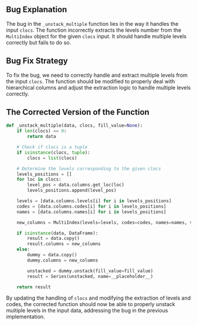 ## Bug Explanation
The bug in the `_unstack_multiple` function lies in the way it handles the input `clocs`. The function incorrectly extracts the levels number from the `MultiIndex` object for the given `clocs` input. It should handle multiple levels correctly but fails to do so.

## Bug Fix Strategy
To fix the bug, we need to correctly handle and extract multiple levels from the input `clocs`. The function should be modified to properly deal with hierarchical columns and adjust the extraction logic to handle multiple levels correctly.

## The Corrected Version of the Function
```python
def _unstack_multiple(data, clocs, fill_value=None):
    if len(clocs) == 0:
        return data

    # Check if clocs is a tuple
    if isinstance(clocs, tuple):
        clocs = list(clocs)

    # Determine the levels corresponding to the given clocs
    levels_positions = []
    for loc in clocs:
        level_pos = data.columns.get_loc(loc)
        levels_positions.append(level_pos)

    levels = [data.columns.levels[i] for i in levels_positions]
    codes = [data.columns.codes[i] for i in levels_positions]
    names = [data.columns.names[i] for i in levels_positions]

    new_columns = MultiIndex(levels=levels, codes=codes, names=names, verify_integrity=False)

    if isinstance(data, DataFrame):
        result = data.copy()
        result.columns = new_columns
    else:
        dummy = data.copy()
        dummy.columns = new_columns

        unstacked = dummy.unstack(fill_value=fill_value)
        result = Series(unstacked, name=__placeholder__)

    return result
```

By updating the handling of `clocs` and modifying the extraction of levels and codes, the corrected function should now be able to properly unstack multiple levels in the input data, addressing the bug in the previous implementation.